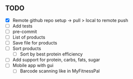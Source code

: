 ## TODO

- [x] Remote github repo setup -> pull > local to remote push
- [ ] Add tests
- [ ] pre-commit
- [ ] List of products
- [ ] Save file for products
- [ ] Sort products
    - [ ] Sort by best protein efficiency
- [ ] Add support for protein, carbs, fats, sugar
- [ ] Mobile app with gui
    - [ ] Barcode scanning like in MyFitnessPal